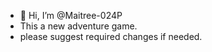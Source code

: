 - 👋 Hi, I’m @Maitree-024P
- This a new adventure game.
- please suggest required changes if needed.

<!---
Maitree-024P/Maitree-024P is a ✨ special ✨ repository because its `README.md` (this file) appears on your GitHub profile.
You can click the Preview link to take a look at your changes.
--->
